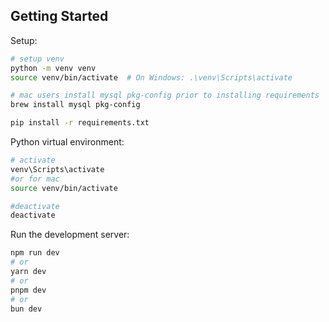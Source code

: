 ## Getting Started

Setup:
```bash
# setup venv
python -m venv venv
source venv/bin/activate  # On Windows: .\venv\Scripts\activate

# mac users install mysql pkg-config prior to installing requirements
brew install mysql pkg-config

pip install -r requirements.txt

```

Python virtual environment:
```bash
# activate
venv\Scripts\activate
#or for mac
source venv/bin/activate

#deactivate
deactivate
```

Run the development server:

```bash
npm run dev
# or
yarn dev
# or
pnpm dev
# or
bun dev
```
